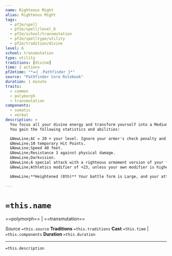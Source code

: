 ```yaml
---
name: Righteous Might
alias: Righteous Might
tags:
  - pf2e/spell
  - pf2e/spell/level_6
  - pf2e/school/transmutation
  - pf2e/spelltype/utility
  - pf2e/tradition/divine
level: 6
school: transmutation
type: utility
traditions: [divine]
time: 2 actions
pf2etime: "*⬺{ .Pathfinder }*"
source: "Pathfinder Core Rulebook"
duration: 1 minute
traits:
  - common
  - polymorph
  - transmutation
components:
  - somatic
  - verbal
description: >
  You focus all your divine energy and transform yourself into a Medium battle form, similar to your normal form but armed with powerful divine armaments granted by your deity. While in this form, you gain the statistics and abilities listed below. You have hands in this battle form and can use manipulate actions. You can Dismiss the spell.
  You gain the following statistics and abilities:

  &NewLine;AC = 20 + your level. Ignore your armor's check penalty and Speed reduction.
  &NewLine;10 temporary Hit Points.
  &NewLine;Speed 40 feet.
  &NewLine;Resistance 3 against physical damage.
  &NewLine;Darkvision.
  &NewLine;A special attack with a righteous armament version of your favored weapon, which is the only attack you can use. Your attack modifier with the special weapon is +21, and your damage bonus is +8 (or +6 for a ranged attack). If your attack modifier with your deity's favored weapon is higher, you can use it instead. You deal three of your weapon's normal damage dice, or three damage dice of one size larger if your weapon is a simple weapon with a d4 or d6 damage die. The weapon has one of the following properties that matches your deity's alignment: [[anarchic]], [[axiomatic]], [[holy]], [[unholy]]. If your deity is true neutral, you instead deal an extra 1d6 precision damage.
  &NewLine;Athletics modifier of +23, unless your own modifier is higher.

  &NewLine;**Heightened (8th)** Your battle form is Large, and your attacks have 10-foot [[reach]], or 15-foot [[reach]] if your deity's favored weapon has [[reach]]. You must have enough space to expand into or the spell is lost. You instead gain AC = 21 + your level, 15 temporary HP, resistance 4 against physical damage, attack modifier +28, damage bonus +15 (+12 for a ranged attack), and Athletics +29.
  
---
```

# `=this.name`
==polymorph== | ==transmutation==

*Source* `=this.source`
**Traditions** `=this.traditions`
**Cast** `=this.time` | `=this.components`
**Duration** `=this.duration`

***
`=this.description`